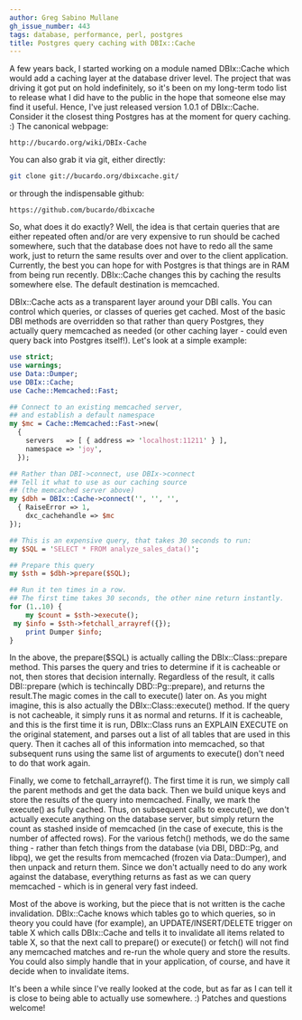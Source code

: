 ```yaml
---
author: Greg Sabino Mullane
gh_issue_number: 443
tags: database, performance, perl, postgres
title: Postgres query caching with DBIx::Cache
---
```




A few years back, I started working on a module named DBIx::Cache which would add a caching layer at the database driver level. The project that was driving it got put on hold indefinitely, so it's been on my long-term todo list to release what I did have to the public in the hope that someone else may find it useful. Hence, I've just released version 1.0.1 of DBIx::Cache. Consider it the closest thing Postgres has at the moment for query caching. :) The canonical webpage:

```nohighlight
http://bucardo.org/wiki/DBIx-Cache
```

You can also grab it via git, either directly:

```bash
git clone git://bucardo.org/dbixcache.git/
```

or through the indispensable github:

```nohighlight
https://github.com/bucardo/dbixcache
```

So, what does it do exactly? Well, the idea is that certain queries that are either repeated often and/or are very expensive to run should be cached somewhere, such that the database does not have to redo all the same work, just to return the same results over and over to the client application. Currently, the best you can hope for with Postgres is that things are in RAM from being run recently. DBIx::Cache changes this by caching the results somewhere else. The default destination is memcached.

DBIx::Cache acts as a transparent layer around your DBI calls. You can control which queries, or classes of queries get cached. Most of the basic DBI methods are overridden so that rather than query Postgres, they actually query memcached as needed (or other caching layer - could even query back into Postgres itself!). Let's look at a simple example:

```perl
use strict;
use warnings;
use Data::Dumper;
use DBIx::Cache;
use Cache::Memcached::Fast;

## Connect to an existing memcached server, 
## and establish a default namespace
my $mc = Cache::Memcached::Fast->new(
  {
    servers   => [ { address => 'localhost:11211' } ],
    namespace => 'joy',
  });

## Rather than DBI->connect, use DBIx->connect
## Tell it what to use as our caching source
## (the memcached server above)
my $dbh = DBIx::Cache->connect('', '', '',
  { RaiseError => 1,
    dxc_cachehandle => $mc
});

## This is an expensive query, that takes 30 seconds to run:
my $SQL = 'SELECT * FROM analyze_sales_data()';

## Prepare this query
my $sth = $dbh->prepare($SQL);

## Run it ten times in a row.
## The first time takes 30 seconds, the other nine return instantly.
for (1..10) {
    my $count = $sth->execute();
 my $info = $sth->fetchall_arrayref({});
    print Dumper $info;
} 
```

In the above, the prepare($SQL) is actually calling the DBIx::Class::prepare method. This parses the query and tries to determine if it is cacheable or not, then stores that decision internally. Regardless of the result, it calls DBI::prepare (which is techincally DBD::Pg::prepare), and returns the result.The magic comes in the call to execute() later on. As you might imagine, this is also actually the DBIx::Class::execute() method. If the query is not cacheable, it simply runs it as normal and returns. If it is cacheable, and this is the first time it is run, DBIx::Class runs an EXPLAIN EXECUTE on the original statement, and parses out a list of all tables that are used in this query. Then it caches all of this information into memcached, so that subsequent runs using the same list of arguments to execute() don't need to do that work again.

Finally, we come to fetchall_arrayref(). The first time it is run, we simply call the parent methods and get the data back. Then we build unique keys and store the results of the query into memcached. Finally, we mark the execute() as fully cached. Thus, on subsequent calls to execute(), we don't actually execute anything on the database server, but simply return the count as stashed inside of memcached (in the case of execute, this is the number of affected rows). For the various fetch() methods, we do the same thing - rather than fetch things from the database (via DBI, DBD::Pg, and libpq), we get the results from memcached (frozen via Data::Dumper), and then unpack and return them. Since we don't actually need to do any work against the database, everything returns as fast as we can query memcached - which is in general very fast indeed.

Most of the above is working, but the piece that is not written is the cache invalidation. DBIx::Cache knows which tables go to which queries, so in theory you could have (for example), an UPDATE/INSERT/DELETE trigger on table X which calls DBIx::Cache and tells it to invalidate all items related to table X, so that the next call to prepare() or execute() or fetch() will not find any memcached matches and re-run the whole query and store the results. You could also simply handle that in your application, of course, and have it decide when to invalidate items.

It's been a while since I've really looked at the code, but as far as I can tell it is close to being able to actually use somewhere. :) Patches and questions welcome!


